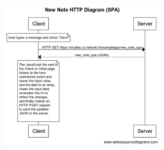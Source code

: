 ![Diagram demonstrating the events that happen on an SPA when the user enters new data to be saved on the server](new-note-spa-diagram.png "Diagram demonstrating the events that happen on an SPA when the user enters new data to be saved on the server")

